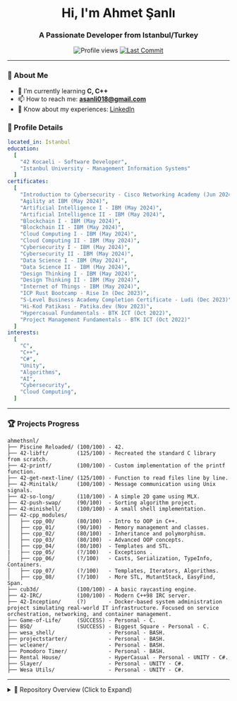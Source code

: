 <h1 align="center">Hi, I'm Ahmet Şanlı</h1>
<h3 align="center">A Passionate Developer from Istanbul/Turkey</h3>

<p align="center">
  <img src="https://komarev.com/ghpvc/?username=ahmethsnl&label=Profile%20views&color=0e75b6&style=flat" alt="Profile views" />
  <a href="https://github.com/ahmethsnl/ahmethsnl/commits">
    <img src="https://img.shields.io/github/last-commit/ahmethsnl/ahmethsnl?style=flat" alt="Last Commit" />
  </a>
</p>

---

### 🌱 About Me
- 🌱 I’m currently learning **C, C++**
- 📫 How to reach me: **asanli018@gmail.com**
- 📄 Know about my experiences: [LinkedIn](https://www.linkedin.com/in/ahmethsnl/)

### 📜 Profile Details

```yaml
located_in: Istanbul
education:
  [
    "42 Kocaeli - Software Developer",
    "Istanbul University - Management Information Systems"
  ]
certificates:
  [
    "Introduction to Cybersecurity - Cisco Networking Academy (Jun 2024)",
    "Agility at IBM (May 2024)",
    "Artificial Intelligence I - IBM (May 2024)",
    "Artificial Intelligence II - IBM (May 2024)",
    "Blockchain I - IBM (May 2024)",
    "Blockchain II - IBM (May 2024)",
    "Cloud Computing I - IBM (May 2024)",
    "Cloud Computing II - IBM (May 2024)",
    "Cybersecurity I - IBM (May 2024)",
    "Cybersecurity II - IBM (May 2024)",
    "Data Science I - IBM (May 2024)",
    "Data Science II - IBM (May 2024)",
    "Design Thinking I - IBM (May 2024)",
    "Design Thinking II - IBM (May 2024)",
    "Internet of Things - IBM (May 2024)",
    "ICP Rust Bootcamp - Rise In (Dec 2023)",
    "S-Level Business Academy Completion Certificate - Ludi (Dec 2023)",
    "Hi-Kod Patikası - Patika.dev (Nov 2023)",
    "Hypercasual Fundamentals - BTK ICT (Oct 2022)",
    "Project Management Fundamentals - BTK ICT (Oct 2022)"
  ]
interests:
  [
    "C",
    "C++",
    "C#",
    "Unity",
    "Algorithms",
    "AI",
    "Cybersecurity",
    "Cloud Computing",
  ]
```

---

### 🏆 Projects Progress


```plaintext
ahmethsnl/
├── Piscine Reloaded/ (100/100) - 42.
├── 42-libft/         (125/100) - Recreated the standard C library from scratch.
├── 42-printf/        (100/100) - Custom implementation of the printf function.
├── 42-get-next-line/ (125/100) - Function to read files line by line.
├── 42-Minitalk/      (100/100) - Message communication using Unix signals.
├── 42-so-long/       (110/100) - A simple 2D game using MLX.
├── 42-push-swap/     (90/100)  - Sorting algorithm project.
├── 42-minishell/     (100/100) - A small shell implementation.
├── 42-cpp_modules/
│   ├── cpp_00/       (80/100)  - Intro to OOP in C++.
│   ├── cpp_01/       (90/100)  - Memory management and classes.
│   ├── cpp_02/       (80/100)  - Inheritance and polymorphism.
│   ├── cpp_03/       (80/100)  - Advanced OOP concepts.
│   ├── cpp_04/       (80/100)  - Templates and STL.
|   ├── cpp_05/       (?/100)   - Exceptions .
│   ├── cpp_06/       (?/100)   - Casts, Serialization, TypeInfo, Containers.
│   ├── cpp_07/       (?/100)   - Templates, Iterators, Algorithms.
│   ├── cpp_08/       (?/100)   - More STL, MutantStack, EasyFind, Span.
├── cub3d/            (100/100) - A basic raycasting engine.
├── 42-IRC/           (100/100) - Modern C++98 IRC server.
├── 42-Inception/     (?)       - Docker-based system administration project simulating real-world IT infrastructure. Focused on service orchestration, networking, and container management.
├── Game-of-Life/     (SUCCESS) - Personal - C.
├── BSQ/              (SUCCESS) - Biggest Square - Personal - C.
├── wesa_shell/                 - Personal - BASH.
├── projectstarter/             - Personal - BASH.
├── wcleaner/                   - Personal - BASH.
├── Pomodoro Timer/             - Personal - BASH.
├── Rental House/               - HyperCasual - Personal - UNITY - C#.
├── Slayer/                     - Personal - UNITY - C#.
├── Wesa Utils/                 - Personal - UNITY - C#.
```

---
<details>
<summary> 📂 Repository Overview (Click to Expand)</summary>

- [**42-libft**](https://github.com/Ahmethsnl/42-libft): Recreated the standard C library from scratch.
- [**42-printf**](https://github.com/Ahmethsnl/42-printf): Custom implementation of the `printf` function.
- [**42-get-next-line**](https://github.com/Ahmethsnl/42-get-next-line): Function to read files line by line.
- [**42-Minitalk**](https://github.com/Ahmethsnl/42-Minitalk): Message communication using Unix signals.
- [**42-so-long**](https://github.com/Ahmethsnl/42-so-long): A simple 2D game using MLX.
- [**42-push-swap**](https://github.com/Ahmethsnl/42-push-swap): Sorting algorithm project.
- [**42-minishell**](https://github.com/Ahmethsnl/42-minishell): A small shell implementation.
- [**42-cpp_modules**](https://github.com/Ahmethsnl/42-cpp_modules): Intro to Object-Oriented Programming in C++ (cpp_00 - cpp_08).
- [**cub3d**](https://github.com/Ahmethsnl/cub3d): A basic raycasting engine inspired by Wolfenstein 3D.
- [**42-IRC**](https://github.com/Ahmethsnl/42-IRC): Modern C++98 IRC server.
- [**42-Inception**](https://github.com/Ahmethsnl/42-Inception): Docker-based system administration project simulating real-world IT infrastructure. Focused on service orchestration, networking, and container management.
</details>
